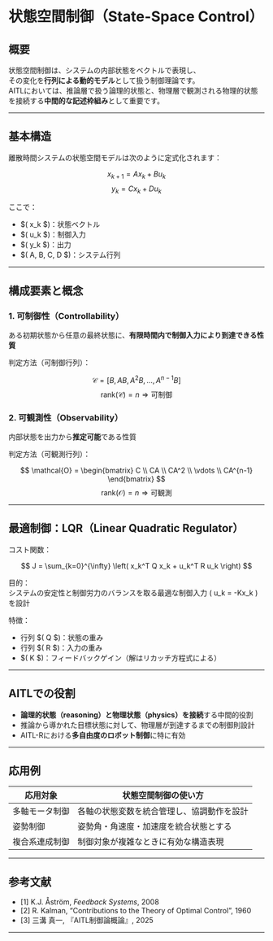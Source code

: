 
# 状態空間制御（State-Space Control）

## 概要

状態空間制御は、システムの内部状態をベクトルで表現し、  
その変化を**行列による動的モデル**として扱う制御理論です。  
AITLにおいては、推論層で扱う論理的状態と、物理層で観測される物理的状態を接続する**中間的な記述枠組み**として重要です。

---

## 基本構造

離散時間システムの状態空間モデルは次のように定式化されます：

$$
x_{k+1} = A x_k + B u_k
$$
$$
y_k = C x_k + D u_k
$$

ここで：

- $( x_k $)：状態ベクトル  
- $( u_k $)：制御入力  
- $( y_k $)：出力  
- $( A, B, C, D $)：システム行列

---

## 構成要素と概念

### 1. 可制御性（Controllability）

ある初期状態から任意の最終状態に、**有限時間内で制御入力により到達できる性質**

判定方法（可制御行列）：

$$
\mathcal{C} = [B, AB, A^2B, ..., A^{n-1}B]
$$
$$
\text{rank}(\mathcal{C}) = n \Rightarrow \text{可制御}
$$

### 2. 可観測性（Observability）

内部状態を出力から**推定可能**である性質

判定方法（可観測行列）：

$$
\mathcal{O} = \begin{bmatrix} C \\ CA \\ CA^2 \\ \vdots \\ CA^{n-1} \end{bmatrix}
$$
$$
\text{rank}(\mathcal{O}) = n \Rightarrow \text{可観測}
$$

---

## 最適制御：LQR（Linear Quadratic Regulator）

コスト関数：

$$
J = \sum_{k=0}^{\infty} \left( x_k^T Q x_k + u_k^T R u_k \right)
$$

目的：  
システムの安定性と制御労力のバランスを取る最適な制御入力 \( u_k = -Kx_k \) を設計

特徴：

- 行列 $( Q $)：状態の重み  
- 行列 $( R $)：入力の重み  
- $( K $)：フィードバックゲイン（解はリカッチ方程式による）

---

## AITLでの役割

- **論理的状態（reasoning）と物理状態（physics）を接続**する中間的役割  
- 推論から導かれた目標状態に対して、物理層が到達するまでの制御則設計  
- AITL-Rにおける**多自由度のロボット制御**に特に有効  

---

## 応用例

| 応用対象 | 状態空間制御の使い方 |
|----------|------------------------|
| 多軸モータ制御 | 各軸の状態変数を統合管理し、協調動作を設計 |
| 姿勢制御 | 姿勢角・角速度・加速度を統合状態とする |
| 複合系連成制御 | 制御対象が複雑なときに有効な構造表現 |

---

## 参考文献

- [1] K.J. Åström, *Feedback Systems*, 2008  
- [2] R. Kalman, “Contributions to the Theory of Optimal Control”, 1960  
- [3] 三溝 真一, 『AITL制御論概論』, 2025  

---


